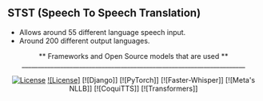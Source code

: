 ## STST (Speech To Speech Translation)
- Allows around 55 different language speech input.
- Around 200 different output languages.


<div align="center">
** Frameworks and Open Source models that are used **
  ______________________________________________________________________
  
[![License](<https://img.shields.io/badge/License-MPL%202.0-brightgreen.svg>)](https://opensource.org/licenses/MPL-2.0)
[![License]](https://opensource.org/license/MIT)
[![Django]]
[![PyTorch]]
[![Faster-Whisper]]
[![Meta's NLLB]]
[![CoquiTTS]]
[![Transformers]]
</div>


